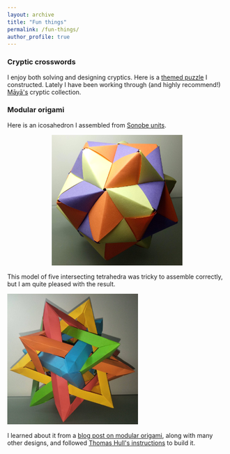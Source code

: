 ```yaml
---
layout: archive
title: "Fun things"
permalink: /fun-things/
author_profile: true
---
```


### Cryptic crosswords

I enjoy both solving and designing cryptics. Here is a [themed puzzle](/cryptic-1) I constructed. Lately I have been working through (and highly recommend!) [Ma&#772;ya&#772;'s](https://mayaofauckland.com/) cryptic collection.

### Modular origami

Here is an icosahedron I assembled from [Sonobe units](https://en.wikipedia.org/wiki/Sonobe).

<div style="text-align: center"><img src="/images/Sonobe-Icosahedron-Fullsize-Compressed.jpg" style="width: 300px; height: auto;" alt="A Sonobe icosahedron in three colours" title="A Sonobe icosahedron in three colours. This was assembled from 30 Sonobe units."/></div>

This model of five intersecting tetrahedra was tricky to assemble correctly, but I am quite pleased with the result.

<div><img src="/images/Five-Tetrahedra-Fullsize-Compressed.jpg" style="width: 300px; height: auto;" alt="An image of an origami model made from five interlocking tetrahedra" title="An origami model of five interlocking tetrahedra. The 20 vertices form a dodecahedron."/></div>

<!-- ![An image of an origami model made from five interlocking tetrahedra](/images/Five-Tetrahedra.jpg "An origami model of five interlocking tetrahedra. The 20 vertices form a dodecahedron."){:width="300px"} -->

I learned about it from a [blog post on modular origami](https://www.polypompholyx.com/2017/01/modularorigami/), along with many other designs, and followed [Thomas Hull's instructions](http://mars.wne.edu/~thull/fit.html) to build it.

